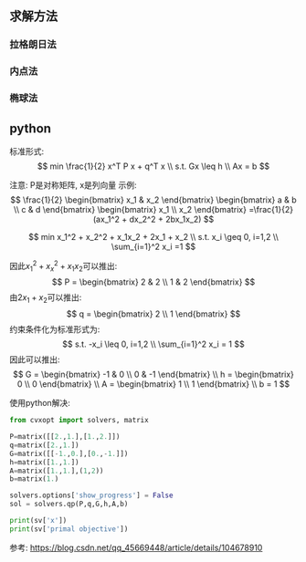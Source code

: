 



## 求解方法

### 拉格朗日法


### 内点法


### 椭球法


## python
标准形式:
$$
min \frac{1}{2} x^T P x + q^T x \\
s.t. Gx \leq h \\
Ax = b
$$

注意: P是对称矩阵, x是列向量
示例:
$$
\frac{1}{2}
\begin{bmatrix} x_1 & x_2 \end{bmatrix}
\begin{bmatrix} a & b \\ c & d \end{bmatrix}
\begin{bmatrix} x_1 \\ x_2 \end{bmatrix}
=\frac{1}{2}(ax_1^2 + dx_2^2 + 2bx_1x_2)
$$

$$
min x_1^2 + x_2^2 + x_1x_2 + 2x_1 + x_2 \\
s.t. x_i \geq 0, i=1,2 \\
\sum_{i=1}^2 x_i =1
$$

因此$x_1^2 + x_x^2 + x_1x_2$可以推出:
$$
P = \begin{bmatrix} 2 & 2 \\ 1 & 2 \end{bmatrix}
$$
由$2x_1+x_2$可以推出:
$$
q = \begin{bmatrix} 2 \\ 1 \end{bmatrix}
$$
约束条件化为标准形式为:
$$
s.t. -x_i \leq 0, i=1,2 \\
\sum_{i=1}^2 x_i = 1
$$
因此可以推出:
$$
G = \begin{bmatrix} -1 & 0 \\ 0 & -1 \end{bmatrix}  \\
h = \begin{bmatrix} 0 \\ 0 \end{bmatrix}  \\
A = \begin{bmatrix} 1 \\ 1 \end{bmatrix}  \\
b = 1
$$

使用python解决:
```python
from cvxopt import solvers, matrix

P=matrix([[2.,1.],[1.,2.]])
q=matrix([2.,1.])
G=matrix([[-1.,0.],[0.,-1.]])
h=matrix([1.,1.])
A=matrix([1.,1.],(1,2))
b=matrix(1.)

solvers.options['show_progress'] = False
sol = solvers.qp(P,q,G,h,A,b)

print(sv['x'])
print(sv['primal objective'])

```

参考:
https://blog.csdn.net/qq_45669448/article/details/104678910